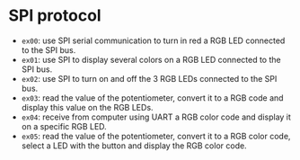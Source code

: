 # SPI protocol

- `ex00`: use SPI serial communication to turn in red a RGB LED connected to the SPI bus.
- `ex01`: use SPI to display several colors on a RGB LED connected to the SPI bus.
- `ex02`: use SPI to turn on and off the 3 RGB LEDs connected to the SPI bus.
- `ex03`: read the value of the potentiometer, convert it to a RGB code and display this value on the RGB LEDs.
- `ex04`: receive from computer using UART a RGB color code and display it on a specific RGB LED.
- `ex05`: read the value of the potentiometer, convert it to a RGB color code, select a LED with the button and display the RGB color code.
